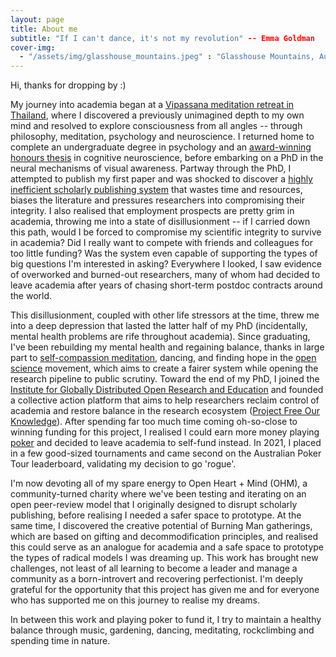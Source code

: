 ```yaml
---
layout: page
title: About me
subtitle: "If I can't dance, it's not my revolution" -- Emma Goldman
cover-img:
  - "/assets/img/glasshouse_mountains.jpeg" : "Glasshouse Mountains, Australia (2020)"
---
```


Hi, thanks for dropping by :)

My journey into academia began at a [Vipassana meditation retreat in Thailand](https://www.suanmokkh-idh.org/), where I discovered a previously unimagined depth to my own mind and resolved to explore consciousness from all angles -- through philosophy, meditation, psychology and neuroscience. I returned home to complete an undergraduate degree in psychology and an [award-winning honours thesis](https://coopersmout.com/awards/) in cognitive neuroscience, before embarking on a PhD in the neural mechanisms of visual awareness. Partway through the PhD, I attempted to publish my first paper and was shocked to discover a [highly inefficient scholarly publishing system](https://aeon.co/ideas/scholarly-publishing-is-broken-heres-how-to-fix-it) that wastes time and resources, biases the literature and pressures researchers into compromising their integrity. I also realised that employment prospects are pretty grim in academia, throwing me into a state of disillusionment -- if I carried down this path, would I be forced to compromise my scientific integrity to survive in academia? Did I really want to compete with friends and colleagues for too little funding? Was the system even capable of supporting the types of big questions I'm interested in asking? Everywhere I looked, I saw evidence of overworked and burned-out researchers, many of whom had decided to leave academia after years of chasing short-term postdoc contracts around the world.

This disillusionment, coupled with other life stressors at the time, threw me into a deep depression that lasted the latter half of my PhD (incidentally, mental health problems are rife throughout academia). Since graduating, I've been rebuilding my mental health and regaining balance, thanks in large part to [self-compassion meditation](https://self-compassion.org/category/exercises/#exercises), dancing, and finding hope in the [open science](/openscience) movement, which aims to create a fairer system while opening the research pipeline to public scrutiny. Toward the end of my PhD, I joined the [Institute for Globally Distributed Open Research and Education](https://igdore.org/) and founded a collective action platform that aims to help researchers reclaim control of academia and restore balance in the research ecosystem ([Project Free Our Knowledge](https://freeourknowledge.org/)). After spending far too much time coming oh-so-close to winning funding for this project, I realised I could earn more money playing [poker](/poker) and decided to leave academia to self-fund instead. In 2021, I placed in a few good-sized tournaments and came second on the Australian Poker Tour leaderboard, validating my decision to go 'rogue'. 

I'm now devoting all of my spare energy to Open Heart + Mind (OHM), a community-turned charity where we've been testing and iterating on an open peer-review model that I originally designed to disrupt scholarly publishing, before realising I needed a safer space to prototype. At the same time, I discovered the creative potential of Burning Man gatherings, which are based on gifting and decommodification principles, and realised this could serve as an analogue for academia and a safe space to prototype the types of radical models I was dreaming up. This work has brought new challenges, not least of all learning to become a leader and manage a community as a born-introvert and recovering perfectionist. I'm deeply grateful for the opportunity that this project has given me and for everyone who has supported me on this journey to realise my dreams. 

In between this work and playing poker to fund it, I try to maintain a healthy balance through music, gardening, dancing, meditating, rockclimbing and spending time in nature.
